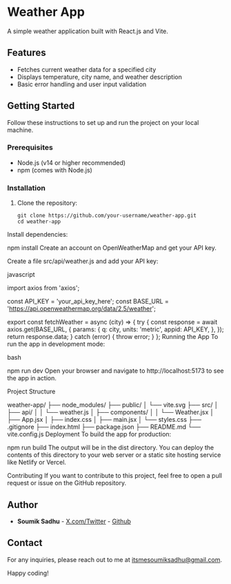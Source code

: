 # Weather App

A simple weather application built with React.js and Vite.

## Features

- Fetches current weather data for a specified city
- Displays temperature, city name, and weather description
- Basic error handling and user input validation

## Getting Started

Follow these instructions to set up and run the project on your local machine.

### Prerequisites

- Node.js (v14 or higher recommended)
- npm (comes with Node.js)

### Installation

1. Clone the repository:
   ```
   git clone https://github.com/your-username/weather-app.git
   cd weather-app
Install dependencies:


npm install
Create an account on OpenWeatherMap and get your API key.

Create a file src/api/weather.js and add your API key:

javascript

import axios from 'axios';

const API_KEY = 'your_api_key_here';
const BASE_URL = 'https://api.openweathermap.org/data/2.5/weather';

export const fetchWeather = async (city) => {
  try {
    const response = await axios.get(BASE_URL, {
      params: {
        q: city,
        units: 'metric',
        appid: API_KEY,
      },
    });
    return response.data;
  } catch (error) {
    throw error;
  }
};
Running the App
To run the app in development mode:

bash

npm run dev
Open your browser and navigate to http://localhost:5173 to see the app in action.

Project Structure

weather-app/
├── node_modules/
├── public/
│   └── vite.svg
├── src/
│   ├── api/
│   │   └── weather.js
│   ├── components/
│   │   └── Weather.jsx
│   ├── App.jsx
│   ├── index.css
│   ├── main.jsx
│   └── styles.css
├── .gitignore
├── index.html
├── package.json
├── README.md
└── vite.config.js
Deployment
To build the app for production:


npm run build
The output will be in the dist directory. You can deploy the contents of this directory to your web server or a static site hosting service like Netlify or Vercel.

Contributing
If you want to contribute to this project, feel free to open a pull request or issue on the GitHub repository.


## Author

- **Soumik Sadhu** - [X.com/Twitter](https://x.com/Sadhu_Soumik)
                   - [Github](https://github.com/Soumik-0x)

## Contact

For any inquiries, please reach out to me at [itsmesoumiksadhu@gmail.com](mailto:itsmesoumiksadhu@gmail.com).

Happy coding!
